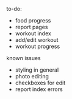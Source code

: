 to-do:

- food progress
- report pages
- workout index
- add/edit workout
- workout progress

known issues
- styling in general
- photo editing
- checkboxes for edit
- report index errors
